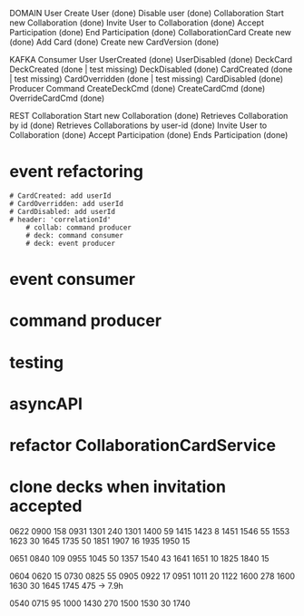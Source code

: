 DOMAIN
    User
        Create User (done)
        Disable user (done)
    Collaboration
        Start new Collaboration (done)
        Invite User to Collaboration (done)
        Accept Participation (done)
        End Participation (done)
    CollaborationCard
        Create new (done)
        Add Card (done)
        Create new CardVersion (done)

KAFKA
    Consumer
        User
            UserCreated (done)
            UserDisabled (done)
        DeckCard
            DeckCreated (done | test missing)
            DeckDisabled (done)
            CardCreated (done | test missing)
            CardOverridden (done | test missing)
            CardDisabled (done)
    Producer
        Command
            CreateDeckCmd (done)
            CreateCardCmd (done)
            OverrideCardCmd (done)

REST
    Collaboration
        Start new Collaboration (done)
        Retrieves Collaboration by id (done)
        Retrieves Collaborations by user-id (done)
        Invite User to Collaboration (done)
        Accept Participation (done)
        Ends Participation (done)

# event refactoring
    # CardCreated: add userId
    # CardOverridden: add userId
    # CardDisabled: add userId
    # header: 'correlationId'
        # collab: command producer
        # deck: command consumer
        # deck: event producer

# event consumer
# command producer
# testing
# asyncAPI
# refactor CollaborationCardService

# clone decks when invitation accepted


0622 0900   158
0931 1301   240
1301 1400   59
1415 1423   8
1451 1546   55
1553 1623   30
1645 1735   50
1851 1907   16
1935 1950   15

0651 0840   109
0955 1045   50
1357 1540   43
1641 1651   10
1825 1840   15

0604 0620   15
0730 0825   55
0905 0922   17
0951 1011   20
1122 1600   278
1600 1630   30
1645 1745
475 -> 7.9h

0540 0715   95
1000 1430   270
1500 1530   30
1740